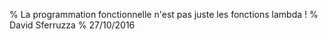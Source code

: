 % La programmation fonctionnelle n'est pas juste les fonctions lambda&#160;!
% David Sferruzza
% 27/10/2016
